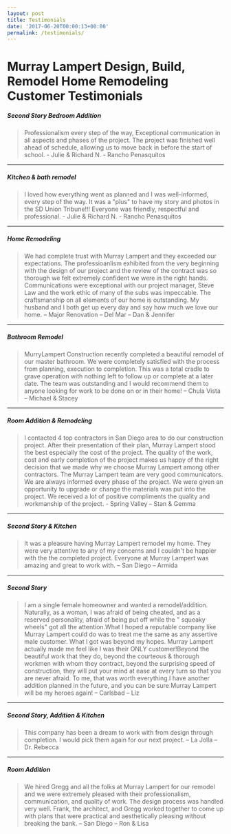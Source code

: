 ```yaml
---
layout: post
title: Testimonials
date: '2017-06-20T00:00:13+00:00'
permalink: /testimonials/
---
```

<h1 class="mainhead">Murray Lampert Design, Build, Remodel Home Remodeling Customer Testimonials</h1>
<h5>Second Story Bedroom Addition</h5>
<blockquote>Professionalism every step of the way, Exceptional communication in all aspects and phases of the project. The project was finished well ahead of schedule, allowing us to move back in before the start of school.
<span class="author">- Julie &amp; Richard N. - Rancho Penasquitos</span></blockquote>

<hr />

<h5>Kitchen &amp; bath remodel</h5>
<blockquote>I loved how everything went as planned and I was well-informed, every step of the way. It was a "plus" to have my story and photos in the SD Union Tribune!!! Everyone was friendly, respectful and professional.
<span class="author">- Julie &amp; Richard N. - Rancho Penasquitos</span></blockquote>

<hr />

<h5>Home Remodeling</h5>
<blockquote>We had complete trust with Murray Lampert and they exceeded our expectations. The professioanlism exhibited from the very beginning with the design of our project and the review of the contract was so thorough we felt extremely confident we were in the right hands. Communications were exceptional with our project manager, Steve Law and the work ethic of many of the subs was impeccable. The craftsmanship on all elements of our home is outstanding. My husband and I both get up every day and say how much we love our home.
<span class="author">– Major Renovation – Del Mar – Dan &amp; Jennifer</span></blockquote>

<hr />

<h5>Bathroom Remodel</h5>
<blockquote>MurryLampert Construction recently completed a beautiful remodel of our master bathroom. We were completely satisfied with the process from planning, execution to completion. This was a total cradle to grave operation with nothing left to follow up or complete at a later date. The team was outstanding and I would recommend them to anyone looking for work to be done on or in their home!
<span class="author">– Chula Vista – Michael &amp; Stacey </span></blockquote>

<hr />

<h5>Room Addition &amp; Remodeling</h5>
<blockquote>I contacted 4 top contractors in San Diego area to do our construction project. After their presentation of their plan, Murray Lampert stood the best especially the cost of the project. The quality of the work, cost and early completion of the project makes us happy of the right decision that we made why we choose Murray Lampert among other contractors. The Murray Lampert team are very good communicators. We are always informed every phase of the project. We were given an opportunity to upgrade or change the materials was put into the project. We received a lot of positive compliments the quality and workmanship of the project.
<span class="author">- Spring Valley – Stan &amp; Gemma</span></blockquote>

<hr />

<h5>Second Story &amp; Kitchen</h5>
<blockquote>It was a pleasure having Murray Lampert remodel my home. They were very attentive to any of my concerns and I couldn't be happier with the the completed project. Everyone at Murray Lampert was amazing and great to work with.
<span class="author">– San Diego – Armida</span></blockquote>

<hr />

<h5>Second Story</h5>
<blockquote>I am a single female homeowner and wanted a remodel/addition. Naturally, as a woman, I was afraid of being cheated, and as a reserved personality, afraid of being put off while the " squeaky wheels" got all the attention.What I hoped a reputable company like Murray Lampert could do was to treat me the same as any assertive male customer. What I got was beyond my hopes. Murray Lampert actually made me feel like I was their ONLY customer!Beyond the beautiful work that they do, beyond the courteous &amp; thorough workmen with whom they contract, beyond the surprising speed of construction, they will put your mind at ease at every turn so that you are never afraid. To me, that was worth everything.I have another addition planned in the future, and you can be sure Murray Lampert will be my heroes again!
<span class="author">– Carlsbad – Liz</span></blockquote>

<hr />

<h5>Second Story, Addition &amp; Kitchen</h5>
<blockquote>This company has been a dream to work with from design through completion. I would pick them again for our next project.
<span class="author">– La Jolla – Dr. Rebecca</span></blockquote>

<hr />

<h5>Room Addition</h5>
<blockquote>We hired Gregg and all the folks at Murray Lampert for our remodel and we were extremely pleased with their professionalism, communication, and quality of work. The design process was handled very well. Frank, the architect, and Gregg worked together to come up with plans that were practical and aesthetically pleasing without breaking the bank.
<span class="author">– San Diego – Ron &amp; Lisa</span></blockquote>

